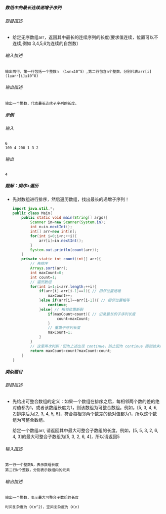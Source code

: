 ##### 数组中的最长连续递增子序列

###### 题目描述

+ 给定无序数组arr，返回其中最长的连续序列的长度(要求值连续，位置可以不连续,例如 3,4,5,6为连续的自然数）

###### 输入描述

```
输出两行，第一行包括一个整数n （1≤n≤10^5）,第二行包含n个整数，分别代表arr[i] (1≤arr[i]≤10^8)
```

###### 输出描述

```
输出一个整数，代表最长连续子序列的长度。
```

##### 示例

###### 输入

```
6
100 4 200 1 3 2
```

###### 输出

```
4
```

##### 题解：排序+遍历

+ 先对数组进行排序，然后遍历数组，找出最长的递增子序列！

  ```java
  import java.util.*;
  public class Main{
      public static void main(String[] args){
          Scanner in=new Scanner(System.in);
          int n=in.nextInt();
          int[] arr=new int[n];
          for(int i=0;i<n;++i){
              arr[i]=in.nextInt();
          }
          System.out.println(count(arr));
      }
      private static int count(int[] arr){
          // 先排序
          Arrays.sort(arr);
          int maxCount=0;
          int count=1;
          // 遍历数组
          for(int i=1;i<arr.length;++i){
              if(arr[i]-arr[i-1]==1){ // 相邻位置递增
                  maxCount++;
              }else if(arr[i]==arr[i-1]){ // 相邻位置相等
                  continue;
              }else{ // 相邻位置断裂
                  if(maxCount>count){ // 记录最长的子序列长度
                      count=maxCount;
                  }
                  // 重置子序列长度
                  maxCount=1;
              }
          }
          // 这里再次判断：因为上述出现 continue，防止因为 continue 而到达末尾后，count 未更新的情况！
          return maxCount>count?maxCount:count;
      }
  }
  ```

##### 类似题目

###### 题目描述

+ 先给出可整合数组的定义：如果一个数组在排序之后，每相邻两个数的差的绝对值都为1，或者该数组长度为1，则该数组为可整合数组。例如，[5, 3, 4, 6, 2]排序后为[2, 3, 4, 5, 6]，符合每相邻两个数差的绝对值都为1，所以这个数组为可整合数组。

  给定一个数组arr, 请返回其中最大可整合子数组的长度。例如，[5, 5, 3, 2, 6, 4, 3]的最大可整合子数组为[5, 3, 2, 6, 4]，所以请返回5 

###### 输入描述

```
第一行一个整数N，表示数组长度
第二行N个整数，分别表示数组内的元素
```

###### 输出描述

```
输出一个整数，表示最大可整合子数组的长度

时间复杂度为 O(n^2)，空间复杂度为 O(n)
```

